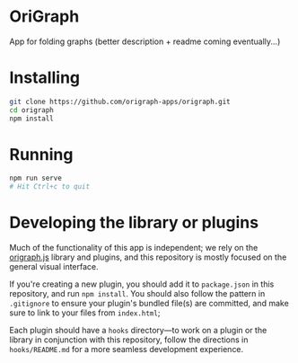 OriGraph
========
App for folding graphs (better description + readme coming eventually...)

# Installing
```bash
git clone https://github.com/origraph-apps/origraph.git
cd origraph
npm install
```

# Running
```bash
npm run serve
# Hit Ctrl+c to quit
```

# Developing the library or plugins
Much of the functionality of this app is independent; we rely on the [origraph.js](https://github.com/origraph/origraph.js) library and plugins, and this repository is mostly focused on the general visual interface.

If you're creating a new plugin, you should add it to `package.json` in this repository, and run `npm install`. You should also follow the pattern in `.gitignore` to ensure your plugin's bundled file(s) are committed, and make sure to link to your files from `index.html`;

Each plugin should have a `hooks` directory—to work on a plugin or the library in conjunction with this repository, follow the directions in `hooks/README.md` for a more seamless development experience.
